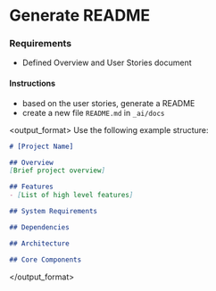 # Generate README

<!-- Used for generating global project README when starting on a new project -->

### Requirements

- Defined Overview and User Stories document

#### Instructions

- based on the user stories, generate a README
- create a new file `README.md` in `_ai/docs`

<output_format>
Use the following example structure:

```markdown
# [Project Name]

## Overview
[Brief project overview]

## Features
- [List of high level features]

## System Requirements

## Dependencies

## Architecture

## Core Components
```
</output_format>